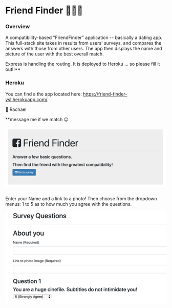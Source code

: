 # Friend Finder 👫🔎🧐

### Overview

A compatibility-based "FriendFinder" application -- basically a dating app. This full-stack site takes in results from users' surveys, and compares the answers with those from other users. The app then displays the name and picture of the user with the best overall match.

Express is handling the routing. It is deployed to Heroku ... so please fill it out!!**

### Heroku

You can find a the app located here:  https://friend-finder-ysl.herokuapp.com/

👾 Rachael

**message me if we match 😉

###

<kbd>
  <img src="public/Welcome.png"/>
</kbd>

###

Enter your Name and a link to a photo!  Then choose from the dropdown menus: 1 to 5 as to how much you agree with the questions.

<kbd>
  <img src="public/NamePhoto.png"/>
</kbd>
